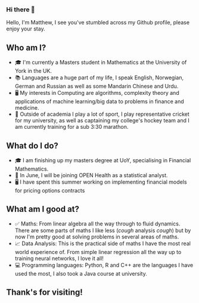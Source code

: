 ### Hi there 👋

Hello, I'm Matthew, I see you've stumbled across my Github profile, please enjoy your stay.

## Who am I? 

* 🎓  I'm currently a Masters student in Mathematics at the University of York in the UK. 
* 📚  Languages are a huge part of my life, I speak English, Norwegian, German and Russian as well as some Mandarin Chinese and Urdu.
* 🖥  My interests in Computing are algorithms, complexity theory and applications of machine learning/big data to problems in finance and medicine.
* 🏏  Outside of academia I play a lot of sport, I play representative cricket for my university, as well as captaining my college's hockey team and I am currently training for a sub 3:30 marathon.

## What do I do?

* 🎓 I am finishing up my masters degree at UoY, specialising in Financial Mathematics.
* 🧬 In June, I will be joining OPEN Health as a statistical analyst.
* 🖥  I have spent this summer working on implementing financial models for pricing options contracts

## What am I good at?

* ✅  Maths: From linear algebra all the way through to fluid dynamics. There are some parts of maths I like less (*cough* analysis *cough*) but by now I'm pretty    good at solving problems in several areas of maths.
* 📈  Data Analysis: This is the practical side of maths I have the most real world experience of. From simple linear regression all the way up to training neural networks, I love it all!
* 💻  Programming languages: Python, R and C++ are the languages I have used the most, I also took a Java course at university.

## Thank's for visiting!
